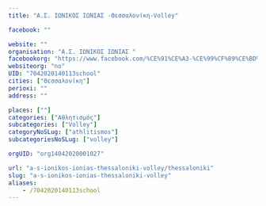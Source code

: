 ```yaml
---
title: "Α.Σ. ΙΩΝΙΚΟΣ ΙΩΝΙΑΣ -Θεσσαλονίκη-Volley"

facebook: ""

website: ""
organisation: "Α.Σ. ΙΩΝΙΚΟΣ ΙΩΝΙΑΣ "
facebookorg: "https://www.facebook.com/%CE%91%CE%A3-%CE%99%CF%89%CE%BD%CE%B9%CE%BA%CF%8C%CF%82-%CE%94%CE%B9%CE%B1%CE%B2%CE%B1%CF%84%CF%8E%CE%BD-317927791571701/"
websiteorg: "no"
UID: "7042020140113school"
cities: ["Θεσσαλονίκη"]
perioxi: ""
address: ""

places: [""]
categories: ["Αθλητισμός"]
subcategories: ["Volley"]
categoryNoSLug: ["athlitismos"]
subcategoriesNoSLug: ["volley"]

orgUID: "org14042020001027"

url: "a-s-ionikos-ionias-thessaloniki-volley/thessaloniki"
slug: "a-s-ionikos-ionias-thessaloniki-volley"
aliases:
    - /7042020140113school
---
```





